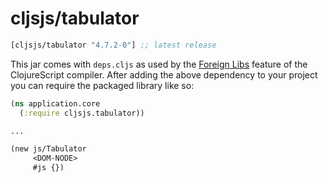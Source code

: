# cljsjs/tabulator

[](dependency)
```clojure
[cljsjs/tabulator "4.7.2-0"] ;; latest release
```
[](/dependency)

This jar comes with `deps.cljs` as used by the [Foreign Libs][flibs] feature
of the ClojureScript compiler. After adding the above dependency to your project
you can require the packaged library like so:

```clojure
(ns application.core
  (:require cljsjs.tabulator))

...

(new js/Tabulator 
     <DOM-NODE>
     #js {})

```



[flibs]: https://clojurescript.org/reference/packaging-foreign-deps

